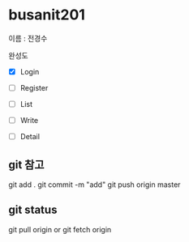 # busanit201

이름 : 전경수

완성도
- [x] Login
- [ ] Register
- [ ] List
- [ ] Write
- [ ] Detail



git 참고
---------------------
git add .
git commit -m "add"
git push origin master

git status
---------------------

git pull origin
or
git fetch origin

